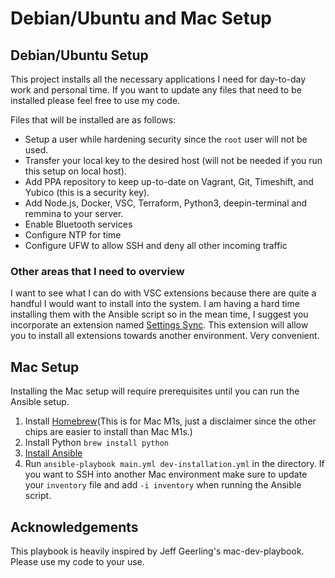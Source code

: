 # Debian/Ubuntu and Mac Setup
## Debian/Ubuntu Setup
This project installs all the necessary applications I need for day-to-day work and personal time. If you want to update any files that need to be installed please feel free to use my code.

Files that will be installed are as follows:

- Setup a user while hardening security since the `root` user will not be used.
- Transfer your local key to the desired host (will not be needed if you run this setup on local host).
- Add PPA repository to keep up-to-date on Vagrant, Git, Timeshift, and Yubico (this is a security key).
- Add Node.js, Docker, VSC, Terraform, Python3, deepin-terminal and remmina to your server.
- Enable Bluetooth services
- Configure NTP for time
- Configure UFW to allow SSH and deny all other incoming traffic

### Other areas that I need to overview
I want to see what I can do with VSC extensions because there are quite a handful I would want to install into the system. I am having a hard time installing them with the Ansible script so in the mean time, I suggest you incorporate an extension named [Settings Sync](https://marketplace.visualstudio.com/items?itemName=Shan.code-settings-sync). This extension will allow you to install all extensions towards another environment. Very convenient.

## Mac Setup
Installing the Mac setup will require prerequisites until you can run the Ansible setup.

1. Install [Homebrew](https://dev.to/kodebae/how-to-install-homebrew-and-other-packages-on-m1-macbook-4585)(This is for Mac M1s, just a disclaimer since the other chips are easier to install than Mac M1s.)
2. Install Python `brew install python`
3. [Install Ansible](https://docs.ansible.com/ansible/latest/installation_guide/intro_installation.html#installing-ansible-on-macos)
4. Run `ansible-playbook main.yml dev-installation.yml` in the directory. If you want to SSH into another Mac environment make sure to update your `inventory` file and add `-i inventory` when running the Ansible script.

## Acknowledgements
This playbook is heavily inspired by Jeff Geerling's mac-dev-playbook. Please use my code to your use.
